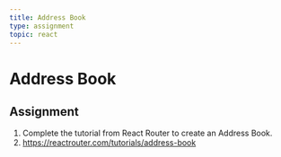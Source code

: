 ```yaml
---
title: Address Book
type: assignment
topic: react
---
```


# Address Book

## Assignment

1. Complete the tutorial from React Router to create an Address Book.
2. https://reactrouter.com/tutorials/address-book
